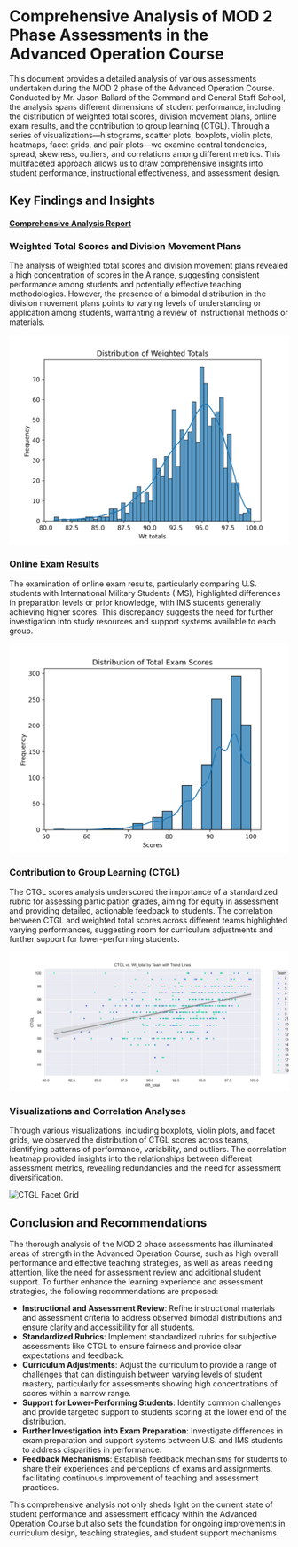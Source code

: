 # Comprehensive Analysis of MOD 2 Phase Assessments in the Advanced Operation Course

This document provides a detailed analysis of various assessments undertaken during the MOD 2 phase of the Advanced Operation Course. Conducted by Mr. Jason Ballard of the Command and General Staff School, the analysis spans different dimensions of student performance, including the distribution of weighted total scores, division movement plans, online exam results, and the contribution to group learning (CTGL). Through a series of visualizations—histograms, scatter plots, boxplots, violin plots, heatmaps, facet grids, and pair plots—we examine central tendencies, spread, skewness, outliers, and correlations among different metrics. This multifaceted approach allows us to draw comprehensive insights into student performance, instructional effectiveness, and assessment design.

## Key Findings and Insights

#### [Comprehensive Analysis Report](finding/Comp_Anlaysis.md)


### Weighted Total Scores and Division Movement Plans
The analysis of weighted total scores and division movement plans revealed a high concentration of scores in the A range, suggesting consistent performance among students and potentially effective teaching methodologies. However, the presence of a bimodal distribution in the division movement plans points to varying levels of understanding or application among students, warranting a review of instructional methods or materials.

![M200 Weighted Total](figure/m200_df_wt_ttl.png)

### Online Exam Results
The examination of online exam results, particularly comparing U.S. students with International Military Students (IMS), highlighted differences in preparation levels or prior knowledge, with IMS students generally achieving higher scores. This discrepancy suggests the need for further investigation into study resources and support systems available to each group.

![BB exam](figure/m200_df_bb_exam_ttl.png)

### Contribution to Group Learning (CTGL)
The CTGL scores analysis underscored the importance of a standardized rubric for assessing participation grades, aiming for equity in assessment and providing detailed, actionable feedback to students. The correlation between CTGL and weighted total scores across different teams highlighted varying performances, suggesting room for curriculum adjustments and further support for lower-performing students.

![CTGL Trends](figure/m200_trend_ctgl_wt_ttl.png)

### Visualizations and Correlation Analyses
Through various visualizations, including boxplots, violin plots, and facet grids, we observed the distribution of CTGL scores across teams, identifying patterns of performance, variability, and outliers. The correlation heatmap provided insights into the relationships between different assessment metrics, revealing redundancies and the need for assessment diversification.

![CTGL Facet Grid](figure/m200_facet_grid_ctgl_wt_ttl.png)

## Conclusion and Recommendations

The thorough analysis of the MOD 2 phase assessments has illuminated areas of strength in the Advanced Operation Course, such as high overall performance and effective teaching strategies, as well as areas needing attention, like the need for assessment review and additional student support. To further enhance the learning experience and assessment strategies, the following recommendations are proposed:

- **Instructional and Assessment Review**: Refine instructional materials and assessment criteria to address observed bimodal distributions and ensure clarity and accessibility for all students.
- **Standardized Rubrics**: Implement standardized rubrics for subjective assessments like CTGL to ensure fairness and provide clear expectations and feedback.
- **Curriculum Adjustments**: Adjust the curriculum to provide a range of challenges that can distinguish between varying levels of student mastery, particularly for assessments showing high concentrations of scores within a narrow range.
- **Support for Lower-Performing Students**: Identify common challenges and provide targeted support to students scoring at the lower end of the distribution.
- **Further Investigation into Exam Preparation**: Investigate differences in exam preparation and support systems between U.S. and IMS students to address disparities in performance.
- **Feedback Mechanisms**: Establish feedback mechanisms for students to share their experiences and perceptions of exams and assignments, facilitating continuous improvement of teaching and assessment practices.

This comprehensive analysis not only sheds light on the current state of student performance and assessment efficacy within the Advanced Operation Course but also sets the foundation for ongoing improvements in curriculum design, teaching strategies, and student support mechanisms.